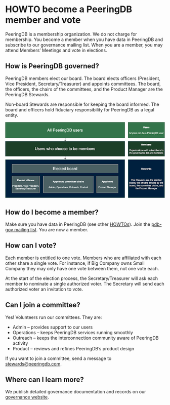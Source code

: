 # HOWTO become a PeeringDB member and vote
PeeringDB is a membership organization. We do not charge for membership. You become a member when you have data in PeeringDB and subscribe to our governance mailing list. When you are a member, you may attend Members’ Meetings and vote in elections.

## How is PeeringDB governed?
PeeringDB members elect our board. The board elects officers (President, Vice President, Secretary/Treasurer) and appoints committees. The board, the officers, the chairs of the committees, and the Product Manager are the PeeringDB Stewards.

Non-board Stewards are responsible for keeping the board informed. The board and officers hold fiduciary responsibility for PeeringDB as a legal entity.

![Organizational Structure](images/PeeringDB_Organizational_Structure.png)

## How do I become a member?
Make sure you have data in PeeringDB (see other [HOWTOs](https://docs.peeringdb.com/howtos/)). Join the [pdb-gov mailing list](https://lists.peeringdb.com/cgi-bin/mailman/listinfo/pdb-gov). You are now a member.

## How can I vote?
Each member is entitled to one vote. Members who are affiliated with each other share a single vote. For instance, if Big Company owns Small Company they may only have one vote between them, not one vote each.

At the start of the election process, the Secretary/Treasurer will ask each member to nominate a single authorized voter. The Secretary will send each authorized voter an invitation to vote.

## Can I join a committee?
Yes! Volunteers run our committees. They are:

- Admin – provides support to our users
- Operations – keeps PeeringDB services running smoothly
- Outreach – keeps the interconnection community aware of PeeringDB activity
- Product – reviews and refines PeeringDB’s product design

If you want to join a committee, send a message to [stewards@peeringdb.com](mailto:stewards@peeringdb.com). 

## Where can I learn more?
We publish detailed governance documentation and records on our [governance website](https://docs.peeringdb.com/gov/). 
